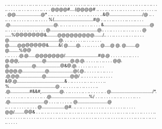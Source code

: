   . .. .  . .  . .. .  . .. . .. .  . .. .  . .  . .. .  . .  . .. .  . .  . .. 
.. .  . .. .  . .  . .. .  . .  . .. .  . .  . .. .  . .. . .. .  . .. .  . .  .
.. .  . .. .  . .  . .. .  . . @@@@#....(@@@@# .. .  . .. . .. .  . .. .  . .  .
.. .  . .. .  . .  . .. . @@.....................@*  . .. . .. .  . .. .  . .  .
.. .  . .. .  . .  . ..&@.........................../@ .. . .. .  . .. .  . .  .
.. .  . .. .  . .  . %(................................#@ . .. .  . .. .  . .  .
.. .  . .. .  . .  .@....................................@. .. .  . .. .  . .  .
.. .  . .. .  . .  &......................................@ .. .  . .. .  . .  .
.. .  . .. .  . .  @.......................................@.. .  . .. .  . .  .
.. .  . .. .  . . @ .....%@@@@@@@&.........@@@@@@@@@......./.. .  . .. .  . .  .
.. .  . .. .  . . @.........................................@. .  . .. .  . .  .
.. .  . .. .  . . @.......@@@@@@@&........&(        @.......@. .  . .. .  . .  .
                  @.....@    @.   @........@       @........%@@                 
  . .. .  . .  .@.@......@@@@@@@/...........................#@.@ . .  . .  . .. 
  . .. .  . .  @.@@,...................@....................@.@.@. .  . .  . .. 
  . .. .  . .  @@. @...................@....................@&@.@. .  . .  . .. 
  . .. .  . .  @@@.@...................@....................@(.@.. .  . .  . .. 
  . .. .  . .  .@.@@...................@....................@@/ .. .  . .  . .. 
  . .. .  . .  . &@.@.......................................& . .. .  . .  . .. 
  . .. .  . .  . .. %......................................@  . .. .  . .  . .. 
  . .. .  . .  . .. .@................#&&#,...............@.  . .. .  . .  . .. 
  . .. .  . .  . .. . @................................../*.  . .. .  . .  . .. 
  . .. .  . .  . .. .  .@...............................%/ .  . .. .  . .  . .. 
  . .. .  . .  . .. .  . .@............................@ . .  . .. .  . .  . .. 
                            @.........................@                         
.. .  . .. .  . .  . .. .  . . @...................@#. .. . .. .  . .. .  . .  .
.. .  . .. .  . .  . .. .  . .  .  @@/........@@& .  . .. . .. .  . .. .  . .  .
.. .  . .. .  . .  . .. .  . .  . .. .  . .  . .. .  . .. . .. .  . .. .  . .  .
.. .  . .. .  . .  . .. .  . .  . .. .  . .  . .. .  . .. . .. .  . .. .  . .  .
.. .  . .. .  . .  . .. .  . .  . .. .  . .  . .. .  . .. . .. .  . .. .  . .  .

